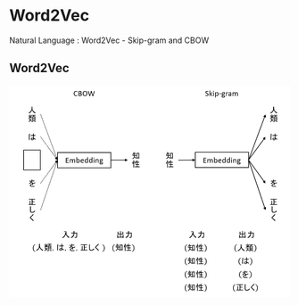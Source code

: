 # Word2Vec

Natural Language : Word2Vec - Skip-gram and CBOW

## Word2Vec

![word2vec](word2vec.png "word2vec")

